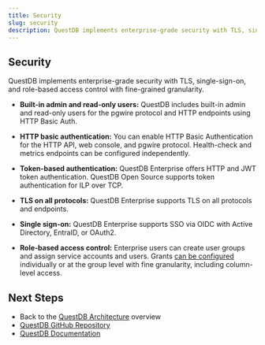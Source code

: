 ```yaml
---
title: Security
slug: security
description: QuestDB implements enterprise-grade security with TLS, single-sign-on, and role-based access control with fine-grained granularity.
---
```



## Security

 QuestDB implements enterprise-grade security with TLS, single-sign-on, and role-based access control with
  fine-grained granularity.

- **Built-in admin and read-only users:**
  QuestDB includes built-in admin and read-only users for the pgwire protocol and HTTP endpoints using HTTP Basic Auth.

- **HTTP basic authentication:**
  You can enable HTTP Basic Authentication for the HTTP API, web console, and pgwire
  protocol. Health-check and metrics endpoints can be configured independently.

- **Token-based authentication:**
  QuestDB Enterprise offers HTTP and JWT token authentication. QuestDB Open Source
  supports token authentication for ILP over TCP.

- **TLS on all protocols:**
  QuestDB Enterprise supports TLS on all protocols and endpoints.

- **Single sign-on:**
  QuestDB Enterprise supports SSO via OIDC with Active Directory, EntraID, or OAuth2.

- **Role-based access control:**
  Enterprise users can create user groups and assign service accounts and users.
   Grants [can be configured](/docs/operations/rbac/) individually or at the
   group level with fine granularity, including column-level  access.

## Next Steps

- Back to the [QuestDB Architecture](/docs/guides/architecture/questdb-architecture) overview
- [QuestDB GitHub Repository](https://github.com/questdb/questdb)
- [QuestDB Documentation](/docs)

